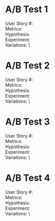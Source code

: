 # A/B Test 1
User Story #: \
Metrics: \
Hypothesis: \
Experiment: \
Variations: \

# A/B Test 2
User Story #: \
Metrics: \
Hypothesis: \
Experiment: \
Variations: \

# A/B Test 3
User Story #: \
Metrics: \
Hypothesis: \
Experiment: \
Variations: \

# A/B Test 4
User Story #: \
Metrics: \
Hypothesis: \
Experiment: \
Variations: \
